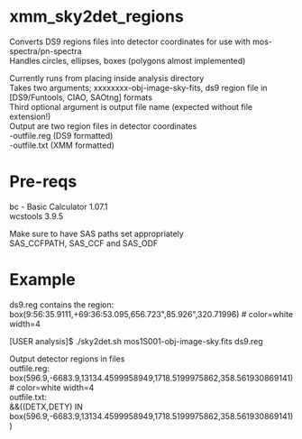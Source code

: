 # xmm_sky2det_regions  
  
Converts DS9 regions files into detector coordinates for use with mos-spectra/pn-spectra  
Handles circles, ellipses, boxes (polygons almost implemented)  
  
Currently runs from placing inside analysis directory  
Takes two arguments; xxxxxxxx-obj-image-sky-fits, ds9 region file in [DS9/Funtools, CIAO, SAOtng] formats  
Third optional argument is output file name (expected without file extension!)  
Output are two region files in detector coordinates  
  -outfile.reg (DS9 formatted)  
  -outfile.txt (XMM formatted)  
  
# Pre-reqs  
bc - Basic Calculator 1.07.1  
wcstools 3.9.5  
  
Make sure to have SAS paths set appropriately  
SAS_CCFPATH, SAS_CCF and SAS_ODF  
  
# Example  
  
ds9.reg contains the region:  
 box(9:56:35.9111,+69:36:53.095,656.723",85.926",320.71996) # color=white width=4  
  
[USER analysis]$ ./sky2det.sh mos1S001-obj-image-sky.fits ds9.reg  
  
Output detector regions in files  
 outfile.reg:  
  box(596.9,-6683.9,13134.4599958949,1718.5199975862,358.561930869141) # color=white width=4  
 outfile.txt:  
  &&((DETX,DETY) IN box(596.9,-6683.9,13134.4599958949,1718.5199975862,358.561930869141))  
